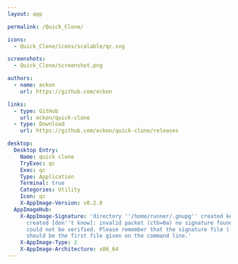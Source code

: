 ```yaml
---
layout: app

permalink: /Quick_Clone/

icons:
  - Quick_Clone/icons/scalable/qc.svg

screenshots:
  - Quick_Clone/screenshot.png

authors:
  - name: eckon
    url: https://github.com/eckon

links:
  - type: GitHub
    url: eckon/quick-clone
  - type: Download
    url: https://github.com/eckon/quick-clone/releases

desktop:
  Desktop Entry:
    Name: quick clone
    TryExec: qc
    Exec: qc
    Type: Application
    Terminal: true
    Categories: Utility
    Icon: qc
    X-AppImage-Version: v0.2.0
  AppImageHub:
    X-AppImage-Signature: 'directory ''/home/runner/.gnupg'' created keybox ''/home/runner/.gnupg/pubring.kbx''
      created [don''t know]: invalid packet (ctb=0a) no signature found the signature
      could not be verified. Please remember that the signature file (.sig or .asc)
      should be the first file given on the command line.'
    X-AppImage-Type: 2
    X-AppImage-Architecture: x86_64
---
```

